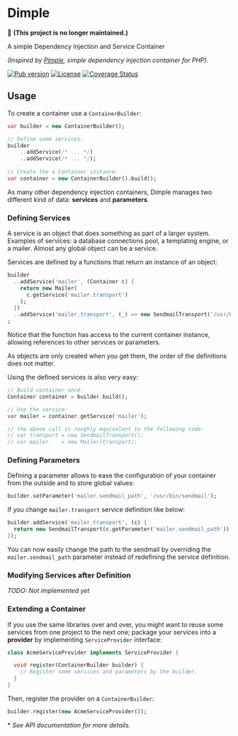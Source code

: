 Dimple
======

🚫 **(This project is no longer maintained.)**

A simple Dependency Injection and Service Container

*(Inspired by [Pimple][1], simple dependency injection container for PHP)*.

[![Pub version](https://img.shields.io/pub/v/dimple.svg)](https://pub.dartlang.org/packages/dimple)
[![License](https://img.shields.io/badge/license-MIT-blue.svg)](https://github.com/Dartiny/dimple/blob/master/LICENSE)
[![Coverage Status](https://coveralls.io/repos/Dartiny/dimple/badge.svg)](https://coveralls.io/r/Dartiny/dimple)

Usage
-----

To create a container use a `ContainerBuilder`:

```dart
var builder = new ContainerBuilder();

// Define some services:
builder
	..addService(/* ... */)
	..addService(/* ... */);
	
// Create the a Container instance:
var container = new ContainerBuilder().build();
```

As many other dependency injection containers, Dimple manages two different kind of data: **services** and **parameters**.

### Defining Services

A service is an object that does something as part of a larger system. Examples of services: a database connections pool, a templating engine, or a mailer. Almost any global object can be a service.

Services are defined by a functions that return an instance of an object:

```dart
builder
  ..addService('mailer', (Container c) {
    return new Mailer(
      c.getService('mailer.transport')
    );
  })
  ..addService('mailer.transport', (_) => new SendmailTransport('/usr/bin/sendmail'))
;  
```

Notice that the function has access to the current container instance, allowing references to other services or parameters.

As objects are only created when you get them, the order of the definitions does not matter.

Using the defined services is also very easy:

```dart
// Build container once:
Container container = builder.build();

// Use the service:
var mailer = container.getService('mailer');

// the above call is roughly equivalent to the following code:
// var transport = new SendmailTransport();
// var mailer    = new Mailer(transport);
```

### Defining Parameters

Defining a parameter allows to ease the configuration of your container from the outside and to store global values:

```dart
builder.setParameter('mailer.sendmail_path', '/usr/bin/sendmail');
```

If you change `mailer.transport` service definition like below:

``` dart
builder.addService('mailer.transport', (c) {
  return new SendmailTransport(c.getParameter('mailer.sendmail_path'));
});
```

You can now easily change the path to the sendmail by overriding the `mailer.sendmail_path` parameter instead of redefining the service definition.

### Modifying Services after Definition

*TODO: Not implemented yet*

### Extending a Container

If you use the same libraries over and over, you might want to reuse some services from one project to the next one; package your services into a **provider** by implementing `ServiceProvider` interface:

```dart
class AcmeServiceProvider implements ServiceProvider {

  void register(ContainerBuilder builder) {
    // Register some services and parameters by the builder.
  }
}
```

Then, register the provider on a `ContainerBuilder`:

```dart
builder.register(new AcmeServiceProvider());
```

\* *See API documentation for more details.*

[1]: http://pimple.sensiolabs.org/ "Pimple website"
